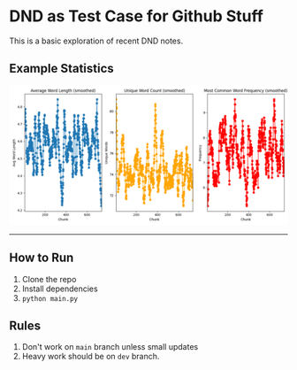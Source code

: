 # DND as Test Case for Github Stuff

This is a basic exploration of recent DND notes.

## Example Statistics

![Project Diagram](fig1.png)

---

## How to Run

1. Clone the repo  
2. Install dependencies  
3. `python main.py`

## Rules

1. Don't work on `main` branch unless small updates
2. Heavy work should be on `dev` branch.